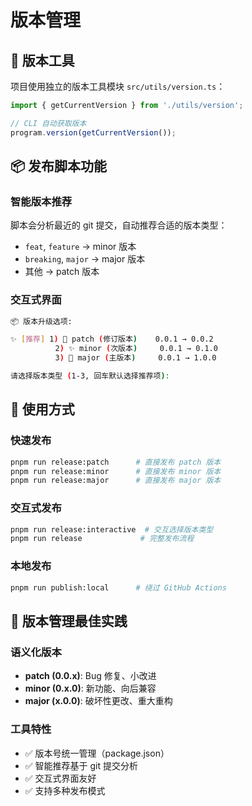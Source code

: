 # 版本管理

## 🎯 版本工具

项目使用独立的版本工具模块 `src/utils/version.ts`：

```typescript
import { getCurrentVersion } from './utils/version';

// CLI 自动获取版本
program.version(getCurrentVersion());
```

## 📦 发布脚本功能

### 智能版本推荐
脚本会分析最近的 git 提交，自动推荐合适的版本类型：
- `feat`, `feature` → minor 版本
- `breaking`, `major` → major 版本  
- 其他 → patch 版本

### 交互式界面
```bash
📦 版本升级选项:

✨ [推荐] 1) 🔧 patch (修订版本)    0.0.1 → 0.0.2
          2) ✨ minor (次版本)     0.0.1 → 0.1.0  
          3) 🚀 major (主版本)     0.0.1 → 1.0.0

请选择版本类型 (1-3, 回车默认选择推荐项):
```

## 🚀 使用方式

### 快速发布
```bash
pnpm run release:patch      # 直接发布 patch 版本
pnpm run release:minor      # 直接发布 minor 版本
pnpm run release:major      # 直接发布 major 版本
```

### 交互式发布
```bash
pnpm run release:interactive  # 交互选择版本类型
pnpm run release             # 完整发布流程
```

### 本地发布
```bash
pnpm run publish:local      # 绕过 GitHub Actions
```

## 🎯 版本管理最佳实践

### 语义化版本
- **patch (0.0.x)**: Bug 修复、小改进
- **minor (0.x.0)**: 新功能、向后兼容
- **major (x.0.0)**: 破坏性更改、重大重构

### 工具特性
- ✅ 版本号统一管理（package.json）
- ✅ 智能推荐基于 git 提交分析
- ✅ 交互式界面友好
- ✅ 支持多种发布模式